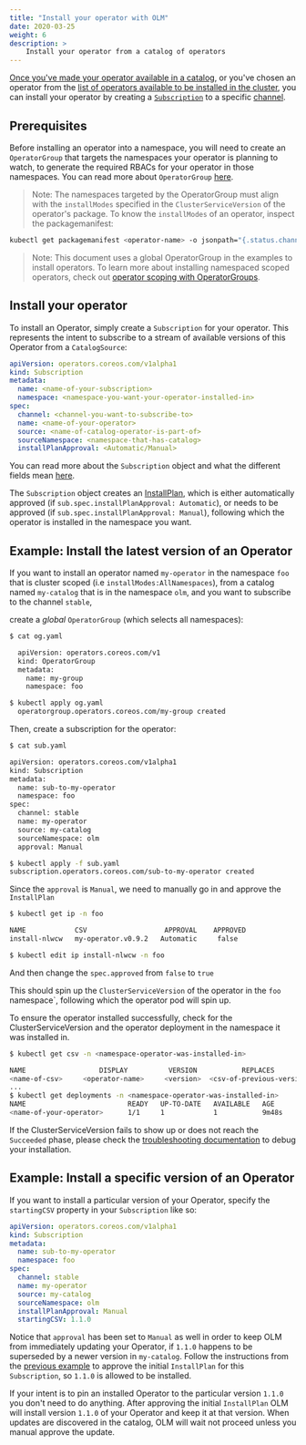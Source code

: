 ```yaml
---
title: "Install your operator with OLM"
date: 2020-03-25
weight: 6
description: >
    Install your operator from a catalog of operators
---
```


[Once you've made your operator available in a catalog](/docs/tasks/make-operator-part-of-catalog/), or you've chosen an operator from the [list of operators available to be installed in the cluster](/docs/tasks/list-operators-available-to-install/), you can install your operator by creating a [`Subscription`](/docs/concepts/crds/subscription/) to a specific [channel](/docs/glossary/#channel).

## Prerequisites

Before installing an operator into a namespace, you will need to create an `OperatorGroup` that targets the namespaces your operator is planning to watch, to generate the required RBACs for your operator in those namespaces. You can read more about `OperatorGroup` [here](/docs/concepts/crds/operatorgroup).

> Note: The namespaces targeted by the OperatorGroup must align with the `installModes` specified  in the `ClusterServiceVersion` of the operator's package. To know the `installModes` of an operator, inspect the packagemanifest:

```bash
kubectl get packagemanifest <operator-name> -o jsonpath="{.status.channels[0].currentCSVDesc.installModes}"

```

> Note: This document uses a global OperatorGroup in the examples to install operators. To learn more about installing namespaced scoped operators, check out [operator scoping with OperatorGroups](/docs/advanced-tasks/operator-scoping-with-operatorgroups).

## Install your operator

To install an Operator, simply create a `Subscription` for your operator. This represents the intent to subscribe to a stream of available versions of this Operator from a `CatalogSource`:

```yaml
apiVersion: operators.coreos.com/v1alpha1
kind: Subscription
metadata:
  name: <name-of-your-subscription>
  namespace: <namespace-you-want-your-operator-installed-in>
spec:
  channel: <channel-you-want-to-subscribe-to>
  name: <name-of-your-operator>
  source: <name-of-catalog-operator-is-part-of>
  sourceNamespace: <namespace-that-has-catalog>
  installPlanApproval: <Automatic/Manual>
 ```

You can read more about the `Subscription` object and what the different fields mean [here](/docs/concepts/crds/subscription).

The `Subscription` object creates an [InstallPlan](/docs/concepts/crds/installplan), which is either automatically approved (if `sub.spec.installPlanApproval: Automatic`), or needs to be approved (if `sub.spec.installPlanApproval: Manual`), following which the operator is installed in the namespace you want.

## Example: Install the latest version of an Operator

If you want to install an operator named `my-operator` in the namespace `foo` that is cluster scoped (i.e `installModes:AllNamespaces`), from a catalog named `my-catalog` that is in the namespace `olm`, and you want to subscribe to the channel `stable`,

create a _global_ `OperatorGroup` (which selects all namespaces):

```bash
$ cat og.yaml

  apiVersion: operators.coreos.com/v1
  kind: OperatorGroup
  metadata:
    name: my-group
    namespace: foo

$ kubectl apply og.yaml
  operatorgroup.operators.coreos.com/my-group created
```

Then, create a subscription for the operator:

```bash
$ cat sub.yaml

apiVersion: operators.coreos.com/v1alpha1
kind: Subscription
metadata:
  name: sub-to-my-operator
  namespace: foo
spec:
  channel: stable
  name: my-operator
  source: my-catalog
  sourceNamespace: olm
  approval: Manual

$ kubectl apply -f sub.yaml
subscription.operators.coreos.com/sub-to-my-operator created
 ```

Since the `approval` is `Manual`, we need to manually go in and approve the `InstallPlan`

```bash
$ kubectl get ip -n foo

NAME            CSV                   APPROVAL    APPROVED
install-nlwcw   my-operator.v0.9.2   Automatic     false

$ kubectl edit ip install-nlwcw -n foo
```

And then change the `spec.approved` from `false` to `true`

This should spin up the `ClusterServiceVersion` of the operator in the `foo` namespace`, following which the operator pod will spin up.

To ensure the operator installed successfully, check for the ClusterServiceVersion and the operator deployment in the namespace it was installed in.

```bash
$ kubectl get csv -n <namespace-operator-was-installed-in>

NAME                  DISPLAY          VERSION           REPLACES              PHASE
<name-of-csv>     <operator-name>     <version>  <csv-of-previous-version>   Succeeded
...
$ kubectl get deployments -n <namespace-operator-was-installed-in>
NAME                         READY   UP-TO-DATE   AVAILABLE   AGE
<name-of-your-operator>      1/1     1            1           9m48s
```

If the ClusterServiceVersion fails to show up or does not reach the `Succeeded` phase, please check the [troubleshooting documentation](/docs/tasks/troubleshooting/clusterserviceversion/) to debug your installation.

## Example: Install a specific version of an Operator

If you want to install a particular version of your Operator, specify the `startingCSV` property in your `Subscription` like so:

```yaml
apiVersion: operators.coreos.com/v1alpha1
kind: Subscription
metadata:
  name: sub-to-my-operator
  namespace: foo
spec:
  channel: stable
  name: my-operator
  source: my-catalog
  sourceNamespace: olm
  installPlanApproval: Manual
  startingCSV: 1.1.0
```

Notice that `approval` has been set to `Manual` as well in order to keep OLM from immediately updating your Operator, if `1.1.0` happens to be superseded by a newer version in `my-catalog`. Follow the instructions from the [previous example](#example-install-the-latest-version-of-an-operator) to approve the initial `InstallPlan` for this `Subscription`, so `1.1.0` is allowed to be installed.

If your intent is to pin an installed Operator to the particular version `1.1.0` you don't need to do anything. After approving the initial `InstallPlan` OLM will install version `1.1.0` of your Operator and keep it at that version. When updates are discovered in the catalog, OLM will wait not proceed unless you manual approve the update.
